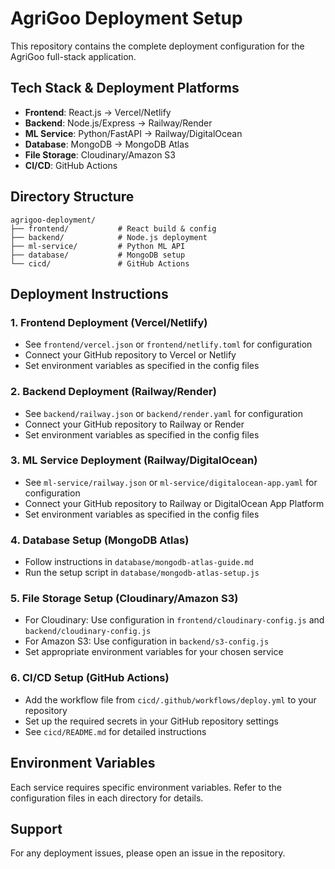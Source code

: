 # AgriGoo Deployment Setup

This repository contains the complete deployment configuration for the AgriGoo full-stack application.

## Tech Stack & Deployment Platforms

- **Frontend**: React.js → Vercel/Netlify
- **Backend**: Node.js/Express → Railway/Render
- **ML Service**: Python/FastAPI → Railway/DigitalOcean
- **Database**: MongoDB → MongoDB Atlas
- **File Storage**: Cloudinary/Amazon S3
- **CI/CD**: GitHub Actions

## Directory Structure

```
agrigoo-deployment/
├── frontend/           # React build & config
├── backend/            # Node.js deployment
├── ml-service/         # Python ML API
├── database/           # MongoDB setup
└── cicd/               # GitHub Actions
```

## Deployment Instructions

### 1. Frontend Deployment (Vercel/Netlify)

- See `frontend/vercel.json` or `frontend/netlify.toml` for configuration
- Connect your GitHub repository to Vercel or Netlify
- Set environment variables as specified in the config files

### 2. Backend Deployment (Railway/Render)

- See `backend/railway.json` or `backend/render.yaml` for configuration
- Connect your GitHub repository to Railway or Render
- Set environment variables as specified in the config files

### 3. ML Service Deployment (Railway/DigitalOcean)

- See `ml-service/railway.json` or `ml-service/digitalocean-app.yaml` for configuration
- Connect your GitHub repository to Railway or DigitalOcean App Platform
- Set environment variables as specified in the config files

### 4. Database Setup (MongoDB Atlas)

- Follow instructions in `database/mongodb-atlas-guide.md`
- Run the setup script in `database/mongodb-atlas-setup.js`

### 5. File Storage Setup (Cloudinary/Amazon S3)

- For Cloudinary: Use configuration in `frontend/cloudinary-config.js` and `backend/cloudinary-config.js`
- For Amazon S3: Use configuration in `backend/s3-config.js`
- Set appropriate environment variables for your chosen service

### 6. CI/CD Setup (GitHub Actions)

- Add the workflow file from `cicd/.github/workflows/deploy.yml` to your repository
- Set up the required secrets in your GitHub repository settings
- See `cicd/README.md` for detailed instructions

## Environment Variables

Each service requires specific environment variables. Refer to the configuration files in each directory for details.

## Support

For any deployment issues, please open an issue in the repository.